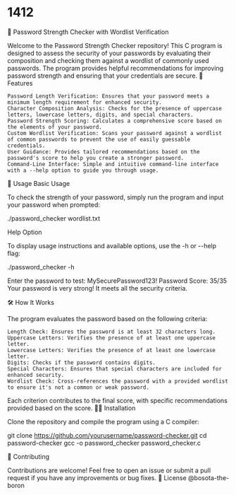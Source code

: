 # 1412

🔐 Password Strength Checker with Wordlist Verification

Welcome to the Password Strength Checker repository! This C program is designed to assess the security of your passwords by evaluating their composition and checking them against a wordlist of commonly used passwords. The program provides helpful recommendations for improving password strength and ensuring that your credentials are secure.
🚀 Features

    Password Length Verification: Ensures that your password meets a minimum length requirement for enhanced security.
    Character Composition Analysis: Checks for the presence of uppercase letters, lowercase letters, digits, and special characters.
    Password Strength Scoring: Calculates a comprehensive score based on the elements of your password.
    Custom Wordlist Verification: Scans your password against a wordlist of common passwords to prevent the use of easily guessable credentials.
    User Guidance: Provides tailored recommendations based on the password's score to help you create a stronger password.
    Command-Line Interface: Simple and intuitive command-line interface with a --help option to guide you through usage.

📖 Usage
Basic Usage

To check the strength of your password, simply run the program and input your password when prompted:

./password_checker wordlist.txt

Help Option

To display usage instructions and available options, use the -h or --help flag:

./password_checker -h

Enter the password to test: MySecurePassword123!
Password Score: 35/35
Your password is very strong! It meets all the security criteria.

🛠️ How It Works

The program evaluates the password based on the following criteria:

    Length Check: Ensures the password is at least 32 characters long.
    Uppercase Letters: Verifies the presence of at least one uppercase letter.
    Lowercase Letters: Verifies the presence of at least one lowercase letter.
    Digits: Checks if the password contains digits.
    Special Characters: Ensures that special characters are included for enhanced security.
    Wordlist Check: Cross-references the password with a provided wordlist to ensure it's not a common or weak password.

Each criterion contributes to the final score, with specific recommendations provided based on the score.
👨‍💻 Installation

Clone the repository and compile the program using a C compiler:

git clone https://github.com/yourusername/password-checker.git
cd password-checker
gcc -o password_checker password_checker.c

📝 Contributing

Contributions are welcome! Feel free to open an issue or submit a pull request if you have any improvements or bug fixes.
📄 License @bosota-the-boron
